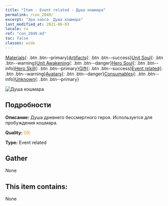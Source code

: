 ```yaml
---
title: "Item - Event related - Душа кошмара"
permalink: /con_2049/
excerpt: "Эра хаоса  Душа кошмара"
last_modified_at: 2021-06-03
locale: ru
ref: "con_2049.md"
toc: false
classes: wide
---
```

 [Materials](/ItemsRU/){: .btn .btn--primary}[Artifacts](/ItemsRU/Artifacts/){: .btn .btn--success}[Unit Soul](/ItemsRU/UnitSoul/){: .btn .btn--warning}[Unit Awakening](/ItemsRU/UnitAwakening/){: .btn .btn--danger}[Hero Soul](/ItemsRU/HeroSoul/){: .btn .btn--info}[Hero Skill](/ItemsRU/HeroSkill/){: .btn .btn--primary}[Gift](/ItemsRU/Gift/){: .btn .btn--success}[Event related](/ItemsRU/Events/){: .btn .btn--warning}[Avatars](/ItemsRU/Avatars/){: .btn .btn--danger}[Consumables](/ItemsRU/Consumables/){: .btn .btn--info}[Unknown](/ItemsRU/Unknown/){: .btn .btn--primary}

 ![Душа кошмара](/images/t/juexing_508.jpg)

## Подробности
 **Описание:** Душа древнего бессмертного героя. Используется для пробуждения кошмара.

 **Quality:** <span style="color: #FF8C00">OK</span>

 **Type:** Event related

## Gather

  None

## This item contains:

  None

